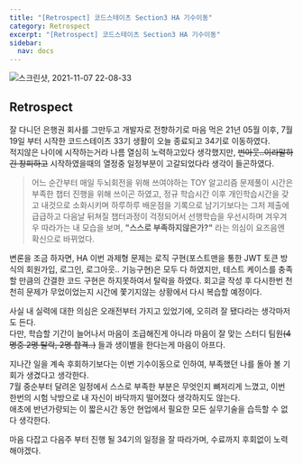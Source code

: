 ```yaml
---
title: "[Retrospect] 코드스테이츠 Section3 HA 기수이동"
category: Retrospect
excerpt: "[Retrospect] 코드스테이츠 Section3 HA 기수이동"
sidebar:
  nav: docs
---
```


![스크린샷, 2021-11-07 22-08-33](https://user-images.githubusercontent.com/83164003/140646268-d8056c13-e7ee-4ea5-8e15-e282a26f6a0d.png)

## Retrospect

잘 다니던 은행권 회사를 그만두고 개발자로 전향하기로 마음 먹은 21년 05월 이후, 7월 19일 부터 시작한 코드스테이츠 33기 생활이 오늘 종료되고 34기로 이동하였다.<br>
적지않은 나이에 시작하는거라 나름 열심히 노력하고있다 생각했지만, ~~번아웃..이라말하긴 창피하고~~ 시작하였을때의 열정중 일정부분이 고갈되었다라 생각이 들곤하였다.

> 어느 순간부터 매일 두뇌회전을 위해 쓰여야하는 TOY 알고리즘 문제풀이 시간은 부족한 챕터 진행을 위해 쓰이곤 하였고, 정규 학습시간 이후 개인학습시간을 갖고 내것으로 소화시키며 하루하루 배운점을 기록으로 남기기보다는 그저 제출에 급급하고 다음날 뒤쳐질 챕터과정이 걱정되어서 선행학습을 우선시하며 겨우겨우 따라가는 내 모습을 보며, **"스스로 부족하지않은가?"** 라는 의심이 요즈음엔 확신으로 바뀌었다.

변론을 조금 하자면, HA 이번 과제형 문제는 로직 구현(포스트맨을 통한 JWT 토큰 방식의 회원가입, 로그인, 로그아웃.. 기능구현)은 모두 다 하였지만, 테스트 케이스를 충족할 만큼의 간결한 코드 구현은 하지못하여서 탈락을 하였다. 회고글 작성 후 다시한번 천천히 문제가 무었이었는지 시간에 쫓기지않는 상황에서 다시 복습할 예정이다.

사실 내 실력에 대한 의심은 오래전부터 가지고 있었기에, 오히려 잘 됐다라는 생각마저도 든다. <br>
다만, 학습할 기간이 늘어나서 마음이 조급해진게 아니라 마음이 잘 맞는 스터디 팀원~~(4명중 2명 탈락, 2명 합격..)~~ 들과 생이별을 한다는게 마음이 아프다. 

지나간 일을 계속 후회하기보다는 이번 기수이동으로 인하여, 부족했던 나를 돌아 볼 기회가 생겼다고 생각한다. <br>
7월 중순부터 달려온 일정에서 스스로 부족한 부분은 무엇인지 뼈저리게 느꼈고, 이번 한번의 시험 낙방으로 내 자신이 바닥까지 떨어졌다 생각하지도 않는다. <br>
애초에 반년가량되는 이 짧은시간 동안 현업에서 필요한 모든 실무기술을 습득할 수 없다 생각한다. 

마음 다잡고 다음주 부터 진행 될 34기의 일정을 잘 따라가며, 수료까지 후회없이 노력해야겠다.
